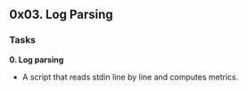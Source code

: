 ## 0x03. Log Parsing

### Tasks

**0. Log parsing**
- A script that reads stdin line by line and computes metrics.
